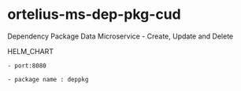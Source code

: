 # ortelius-ms-dep-pkg-cud
Dependency Package Data Microservice - Create, Update and Delete

HELM_CHART

    - port:8080

    - package name : deppkg